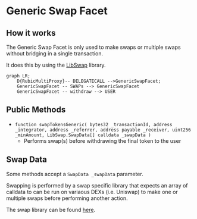 # Generic Swap Facet

## How it works

The Generic Swap Facet is only used to make swaps or multiple swaps without bridging in a single transaction.

It does this by using the [LibSwap](./LibSwap.md) library.


```mermaid
graph LR;
    D{RubicMultiProxy}-- DELEGATECALL -->GenericSwapFacet;
    GenericSwapFacet -- SWAPs --> GenericSwapFacet
    GenericSwapFacet -- withdraw --> USER
```

## Public Methods

- `function swapTokensGeneric(
        bytes32 _transactionId,
        address _integrator,
        address _referrer,
        address payable _receiver,
        uint256 _minAmount,
        LibSwap.SwapData[] calldata _swapData
    )`
  - Performs swap(s) before withdrawing the final token to the user

## Swap Data

Some methods accept a `SwapData _swapData` parameter.

Swapping is performed by a swap specific library that expects an array of calldata to can be run on variaous DEXs (i.e. Uniswap) to make one or multiple swaps before performing another action.

The swap library can be found [here](../src/Libraries/LibSwap.sol).

